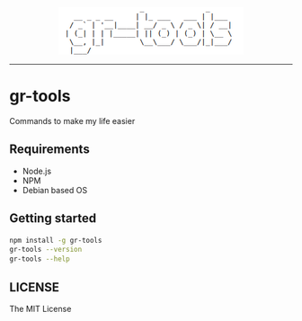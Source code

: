 <p align="center">
  <img src="./assets/logo.png" />
</p>

---

# gr-tools

Commands to make my life easier

## Requirements

* Node.js
* NPM
* Debian based OS

## Getting started

```sh
npm install -g gr-tools
gr-tools --version
gr-tools --help
```

## LICENSE

The MIT License
